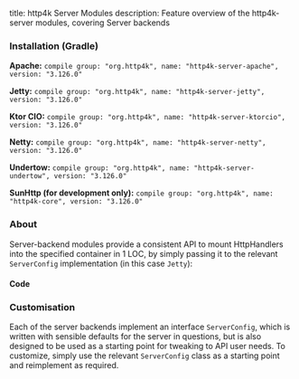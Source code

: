 title: http4k Server Modules
description: Feature overview of the http4k-server modules, covering Server backends

### Installation (Gradle)
**Apache:** ```compile group: "org.http4k", name: "http4k-server-apache", version: "3.126.0"```

**Jetty:** ```compile group: "org.http4k", name: "http4k-server-jetty", version: "3.126.0"```

**Ktor CIO:** ```compile group: "org.http4k", name: "http4k-server-ktorcio", version: "3.126.0"```

**Netty:** ```compile group: "org.http4k", name: "http4k-server-netty", version: "3.126.0"```

**Undertow:** ```compile group: "org.http4k", name: "http4k-server-undertow", version: "3.126.0"```

**SunHttp (for development only):** ```compile group: "org.http4k", name: "http4k-core", version: "3.126.0"```

### About
Server-backend modules provide a consistent API to mount HttpHandlers into the specified container in 1 LOC, by 
simply passing it to the relevant `ServerConfig` implementation (in this case `Jetty`):

#### Code [<img class="octocat"/>](https://github.com/http4k/http4k/blob/master/src/docs/guide/modules/servers/example_http.kt)
<script src="https://gist-it.appspot.com/https://github.com/http4k/http4k/blob/master/src/docs/guide/modules/servers/example_http.kt"></script>

### Customisation
Each of the server backends implement an interface `ServerConfig`, which is written with sensible defaults for the server in questions, 
but is also designed to be used as a starting point for tweaking to API user needs. To customize, simply use the relevant `ServerConfig` 
class as a starting point and reimplement as required.
